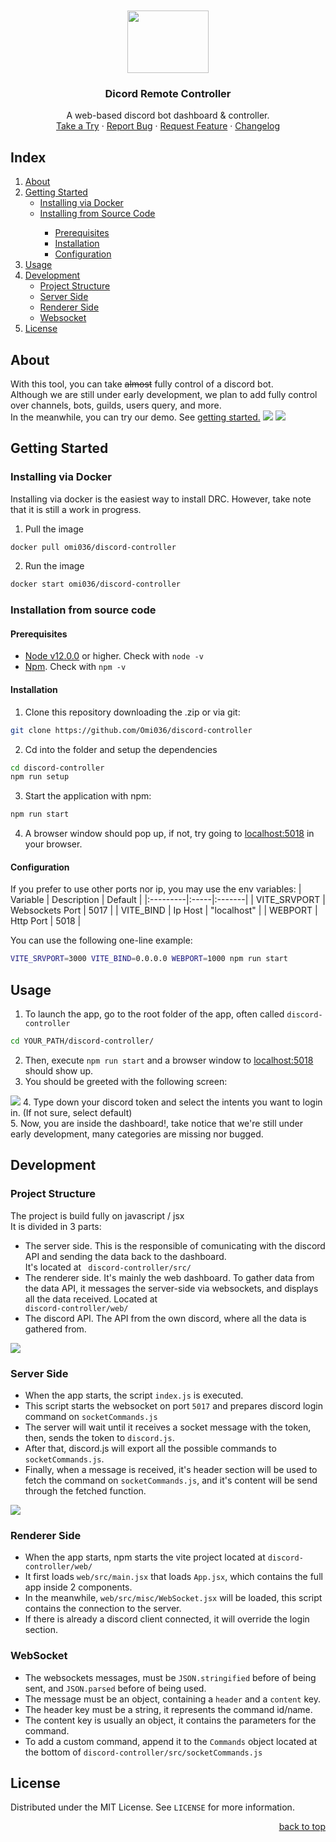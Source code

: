 <br/>
<br/>
<div align="center">
  <img height="100" width="130" src="https://media.discordapp.net/attachments/1064596920133230642/1071486133629894687/636e0a6a49cf127bf92de1e2_icon_clyde_blurple_RGB.png" />
  <h3>Dicord Remote Controller</h3>
  <p align="center">
    A web-based discord bot dashboard & controller.
    <br />
    <a href="#getting-started">Take a Try</a>
    ·
    <a href="https://github.com/Omi036/discord-controller/issues/">Report Bug</a>
    ·
    <a href="https://github.com/Omi036/discord-controller/issues/">Request Feature</a>
    ·
    <a href="https://github.com/Omi036/discord-controller/blob/main/CHANGELOG.md">Changelog</a>
  </p>
</div>



## Index
<ol>
    <li>
      <a href="#about">About</a>
    </li>
    <li>
      <a href="#getting-started">Getting Started</a>
      <ul>
      <li><a href="#installing-via-docker">Installing via Docker</a></li>
      </ul>
      <ul>
        <li><a href="#installation-from-source-code">Installing from Source Code</a></li>
        <ul>
          <li><a href="#prerequisites">Prerequisites</a></li>
          <li><a href="#prerequisites">Installation</a></li>
          <li><a href="#configuration">Configuration</a></li>
        </ul>
      </ul>
    </li>
    <li><a href="#usage">Usage</a></li>
    <li><a href="#development">Development</a>
    <ul>
        <li><a href="#project-structure">Project Structure</a></li>
        <li><a href="#server-side">Server Side</a></li>
        <li><a href="#renderer-side">Renderer Side</a></li>
        <li><a href="#websocket">Websocket</a></li>
    </ul>
    </li>
    <li><a href="#license">License</a></li>
 </ol>


## About
With this tool, you can take <s>almost</s> fully control of a discord bot.  
Although we are still under early development, we plan to add fully control over channels, bots, guilds, users query, and more.  
In the meanwhile, you can try our demo. See <a href="#getting-started">getting started.</a>
<img src="https://media.discordapp.net/attachments/1064596920133230642/1071438018013057104/Captura_de_pantalla_2023-02-04_a_las_15.31.49.png?width=1422&height=675" />
<img src="https://i.imgur.com/XZi5IFr.gif" />

## Getting Started
### Installing via Docker
Installing via docker is the easiest way to install DRC. However, take note that it is still a work in progress.
1. Pull the image
```sh
docker pull omi036/discord-controller
```
2. Run the image
```sh
docker start omi036/discord-controller
```


### Installation from source code
#### Prerequisites
<ul>
  <li><a href="https://nodejs.org/en/download/" target="_blank">Node v12.0.0</a> or higher. Check with <code>node -v</code></li>
  <li><a href="https://nodejs.org/en/download/" target="_blank">Npm</a>. Check with <code>npm -v</code></li>
</ul>

#### Installation
1. Clone this repository downloading the .zip or via git:
  ```sh
  git clone https://github.com/Omi036/discord-controller
  ```  
2. Cd into the folder and setup the dependencies
  ```sh
  cd discord-controller
  npm run setup
  ```  
3. Start the application with npm:
  ```sh
  npm run start
  ```
  
4. A browser window should pop up, if not, try going to <a href="http://localhost:5018" target="_blank">localhost:5018</a> in your browser.

#### Configuration
If you prefer to use other ports nor ip, you may use the env variables:
| Variable | Description | Default |
|:---------|:-----|:-------|
| VITE_SRVPORT | Websockets Port | 5017 |
| VITE_BIND | Ip Host | "localhost" |
| WEBPORT | Http Port | 5018 |

You can use the following one-line example:
```sh
VITE_SRVPORT=3000 VITE_BIND=0.0.0.0 WEBPORT=1000 npm run start
```

## Usage
1. To launch the app, go to the root folder of the app, often called <code>discord-controller</code>
```sh
cd YOUR_PATH/discord-controller/
```
2. Then, execute `npm run start` and a browser window to <a href="http://localhost:5018" target="_blank">localhost:5018</a> should show up.  
3. You should be greeted with the following screen:  
<img src="https://i.imgur.com/ct8eZ40.png" />
4. Type down your discord token and select the intents you want to login in. (If not sure, select default)<br/>
5. Now, you are inside the dashboard!, take notice that we're still under early development, many categories are missing nor bugged.

## Development
### Project Structure
The project is build fully on javascript / jsx  
It is divided in 3 parts:  
* The server side. This is the responsible of comunicating with the discord API and sending the data back to the dashboard.  
It's located at <code> discord-controller/src/ </code>  
* The renderer side. It's mainly the web dashboard. To gather data from the data API, it messages the server-side via websockets, and displays all the data received. Located at <code> discord-controller/web/</code>  
* The discord API. The API from the own discord, where all the data is gathered from.  
<img src="https://media.discordapp.net/attachments/1064596920133230642/1071461718313668669/image.png?width=1441&height=543" />

### Server Side
* When the app starts, the script <code>index.js</code> is executed.  
* This script starts the websocket on port <code>5017</code> and prepares discord login command on <code>socketCommands.js</code>
* The server will wait until it receives a socket message with the token, then, sends the token to <code>discord.js</code>.  
* After that, discord.js will export all the possible commands to <code>socketCommands.js</code>.  
* Finally, when a message is received, it's header section will be used to fetch the command on <code>socketCommands.js</code>, and it's content will be send through the fetched function.
<img src="https://media.discordapp.net/attachments/1064596920133230642/1071476340219453470/image.png?width=1441&height=403" />

### Renderer Side
* When the app starts, npm starts the vite project located at <code>discord-controller/web/</code>  
* It first loads <code>web/src/main.jsx</code> that loads <code>App.jsx</code>, which contains the full app inside 2 components.  
* In the meanwhile, <code>web/src/misc/WebSocket.jsx</code> will be loaded, this script contains the connection to the server.  
* If there is already a discord client connected, it will override the login section.  

### WebSocket
* The websockets messages, must be <code>JSON.stringified</code> before of being sent, and <code>JSON.parsed</code> before of being used.  
* The message must be an object, containing a <code>header</code> and a <code>content</code> key.
* The header key must be a string, it represents the command id/name.
* The content key is usually an object, it contains the parameters for the command.
* To add a custom command, append it to the <code>Commands</code> object located at the bottom of <code>discord-controller/src/socketCommands.js</code>

## License
Distributed under the MIT License. See `LICENSE` for more information.    

<p align="right"><a href="#index">back to top</a></p>

